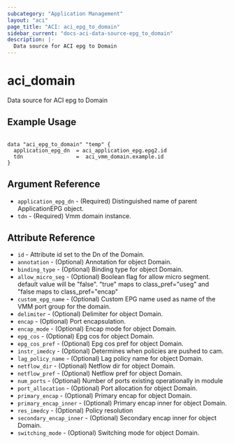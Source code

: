 ```yaml
---
subcategory: "Application Management"
layout: "aci"
page_title: "ACI: aci_epg_to_domain"
sidebar_current: "docs-aci-data-source-epg_to_domain"
description: |-
  Data source for ACI epg to Domain
---
```


# aci_domain #
Data source for ACI epg to Domain

## Example Usage ##

```hcl

data "aci_epg_to_domain" "temp" {
  application_epg_dn  = aci_application_epg.epg2.id
  tdn                 =  aci_vmm_domain.example.id
}

```
## Argument Reference ##
* `application_epg_dn` - (Required) Distinguished name of parent ApplicationEPG object.
* `tdn` - (Required) Vmm domain instance.



## Attribute Reference

* `id` - Attribute id set to the Dn of the Domain.
* `annotation` - (Optional) Annotation for object Domain.
* `binding_type` - (Optional) Binding type for object Domain.
* `allow_micro_seg` - (Optional) Boolean flag for allow micro segment. default value will be "false".
"true" maps to class_pref="useg" and "false maps to class_pref="encap"
* `custom_epg_name` - (Optional) Custom EPG name used as name of the VMM port group for the domain.
* `delimiter` - (Optional) Delimiter for object Domain.
* `encap` - (Optional) Port encapsulation.
* `encap_mode` - (Optional) Encap mode for object Domain.
* `epg_cos` - (Optional) Epg cos for object Domain.
* `epg_cos_pref` - (Optional) Epg cos pref for object Domain.
* `instr_imedcy` - (Optional) Determines when policies are pushed to cam.
* `lag_policy_name` - (Optional) Lag policy name for object Domain.
* `netflow_dir` - (Optional) Netflow dir for object Domain.
* `netflow_pref` - (Optional) Netflow pref for object Domain.
* `num_ports` - (Optional) Number of ports existing operationally in module
* `port_allocation` - (Optional) Port allocation for object Domain.
* `primary_encap` - (Optional) Primary encap for object Domain.
* `primary_encap_inner` - (Optional) Primary encap inner for object Domain.
* `res_imedcy` - (Optional) Policy resolution
* `secondary_encap_inner` - (Optional) Secondary encap inner for object Domain.
* `switching_mode` - (Optional) Switching mode for object Domain.
